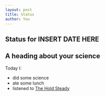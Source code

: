 ```yaml
---
layout: post
title: Status
author: You
---
```



## Status for INSERT DATE HERE

## A heading about your science

Today I:

* did some science
* ate some lunch 
* listened to [The Hold Steady](http://theholdsteady.net/) 





<i class="fa fa-heart" style="color:pink"> </i>

